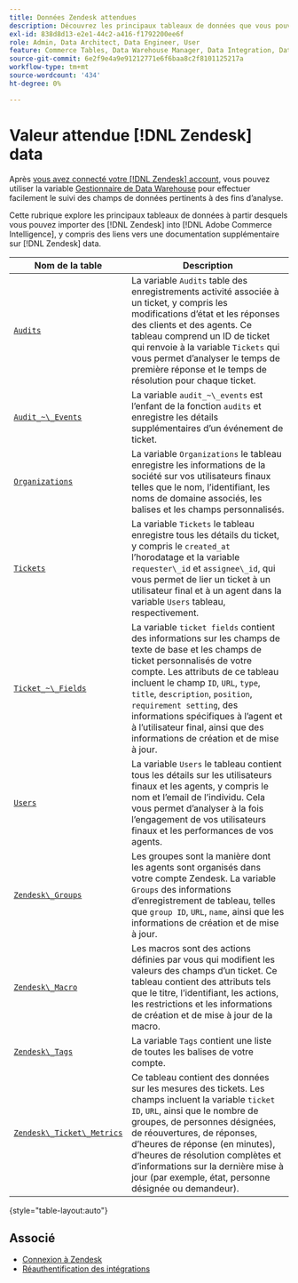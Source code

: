 ```yaml
---
title: Données Zendesk attendues
description: Découvrez les principaux tableaux de données que vous pouvez importer depuis Zendesk dans Commerce Intelligence, y compris des liens vers une documentation supplémentaire sur les données Zendesk.
exl-id: 838d8d13-e2e1-44c2-a416-f1792200ee6f
role: Admin, Data Architect, Data Engineer, User
feature: Commerce Tables, Data Warehouse Manager, Data Integration, Data Import/Export
source-git-commit: 6e2f9e4a9e91212771e6f6baa8c2f8101125217a
workflow-type: tm+mt
source-wordcount: '434'
ht-degree: 0%

---
```


# Valeur attendue [!DNL Zendesk] data

Après [vous avez connecté votre [!DNL Zendesk] account](../integrations/zendesk.md), vous pouvez utiliser la variable [Gestionnaire de Data Warehouse](../../../data-analyst/data-warehouse-mgr/tour-dwm.md) pour effectuer facilement le suivi des champs de données pertinents à des fins d’analyse.

Cette rubrique explore les principaux tableaux de données à partir desquels vous pouvez importer des [!DNL Zendesk] into [!DNL Adobe Commerce Intelligence], y compris des liens vers une documentation supplémentaire sur [!DNL Zendesk] data.

| Nom de la table | Description |
|-----|-----|
| [`Audits`](https://developer.zendesk.com/rest_api/docs/core/ticket_audits) | La variable `Audits` table des enregistrements activité associée à un ticket, y compris les modifications d’état et les réponses des clients et des agents. Ce tableau comprend un ID de ticket qui renvoie à la variable `Tickets` qui vous permet d’analyser le temps de première réponse et le temps de résolution pour chaque ticket. |
| [`Audit_~\_Events`](https://developer.zendesk.com/rest_api/docs/core/ticket_audits#audit-events) | La variable `audit_~\_events` est l’enfant de la fonction `audits` et enregistre les détails supplémentaires d’un événement de ticket. |
| [`Organizations`](https://developer.zendesk.com/rest_api/docs/core/organizations) | La variable `Organizations` le tableau enregistre les informations de la société sur vos utilisateurs finaux telles que le nom, l’identifiant, les noms de domaine associés, les balises et les champs personnalisés. |
| [`Tickets`](https://developer.zendesk.com/rest_api/docs/core/tickets) | La variable `Tickets` le tableau enregistre tous les détails du ticket, y compris le `created_at` l’horodatage et la variable `requester\_id` et `assignee\_id`, qui vous permet de lier un ticket à un utilisateur final et à un agent dans la variable `Users` tableau, respectivement. |
| [`Ticket_~\_Fields`](https://developer.zendesk.com/rest_api/docs/core/ticket_fields) | La variable `ticket fields` contient des informations sur les champs de texte de base et les champs de ticket personnalisés de votre compte. Les attributs de ce tableau incluent le champ `ID`, `URL`, `type`, `title`, `description`, `position`, `requirement setting`, des informations spécifiques à l’agent et à l’utilisateur final, ainsi que des informations de création et de mise à jour. |
| [`Users`](https://developer.zendesk.com/rest_api/docs/core/users) | La variable `Users` le tableau contient tous les détails sur les utilisateurs finaux et les agents, y compris le nom et l’email de l’individu. Cela vous permet d’analyser à la fois l’engagement de vos utilisateurs finaux et les performances de vos agents. |
| [`Zendesk\_Groups`](https://developer.zendesk.com/rest_api/docs/core/groups) | Les groupes sont la manière dont les agents sont organisés dans votre compte Zendesk. La variable `Groups` des informations d’enregistrement de tableau, telles que `group ID`, `URL`, `name`, ainsi que les informations de création et de mise à jour. |
| [`Zendesk\_Macro`](https://developer.zendesk.com/rest_api/docs/core/macros) | Les macros sont des actions définies par vous qui modifient les valeurs des champs d’un ticket. Ce tableau contient des attributs tels que le titre, l’identifiant, les actions, les restrictions et les informations de création et de mise à jour de la macro. |
| [`Zendesk\_Tags`](https://developer.zendesk.com/rest_api/docs/core/tags) | La variable `Tags` contient une liste de toutes les balises de votre compte. |
| [`Zendesk\_Ticket\_Metrics`](https://developer.zendesk.com/rest_api/docs/core/ticket_metrics#ticket-metrics) | Ce tableau contient des données sur les mesures des tickets. Les champs incluent la variable `ticket ID`, `URL`, ainsi que le nombre de groupes, de personnes désignées, de réouvertures, de réponses, d’heures de réponse (en minutes), d’heures de résolution complètes et d’informations sur la dernière mise à jour (par exemple, état, personne désignée ou demandeur). |

{style="table-layout:auto"}

## Associé

* [Connexion à Zendesk](../integrations/zendesk.md)
* [Réauthentification des intégrations](https://experienceleague.adobe.com/docs/commerce-knowledge-base/kb/how-to/mbi-reauthenticating-integrations.html)

